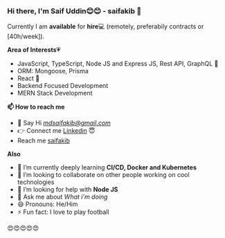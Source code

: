### Hi there, I'm Saif Uddin:blush::blush: - saifakib 👋

Currently I am **available** for **hire**:computer: (remotely, preferabily contracts or [40h/week]).

**Area of Interests**:heartpulse:
- JavaScript, TypeScript, Node JS and Express JS, Rest API, GraphQL :muscle:
- ORM: Mongoose, Prisma
- React :metal:
- Backend Focused Development
- MERN Stack Development

**📫 How to reach me**
- :raising_hand: Say Hi *[mdsaifakib@gmail.com](https://mail.google.com/mail/u/0/#inbox?compose=new)*
- :point_right: Connect me [Linkedin](https://www.linkedin.com/in/saif-uddin-931a14151/) :innocent:
- Reach me [saifakib](https://saifakib.netlify.app/)


**Also**
<!-- - 🔭 I’m currently working on **ERP Multi Invertory Management System** -->
- 🌱 I’m currently deeply learning **CI/CD, Docker and Kubernetes**
- 👯 I’m looking to collaborate on other people working on cool technologies
- 🤔 I’m looking for help with **Node JS**
- 💬 Ask me about *What i'm doing*
- 😄 Pronouns: He/Him
- ⚡ Fun fact: I love to play football


:heart_eyes::heart_eyes::heart_eyes::heart_eyes::heart_eyes:


<!-- <p align="center"> <img src="https://github-readme-stats.vercel.app/api?username=saifakib&show_icons=true&theme=gotham" alt="saifakib" />
  
  <img align="center" src="https://github-readme-stats.vercel.app/api/top-langs/?username=saifakib&layout=compact&theme=radical" alt="saifakib"/>
</a> -->



